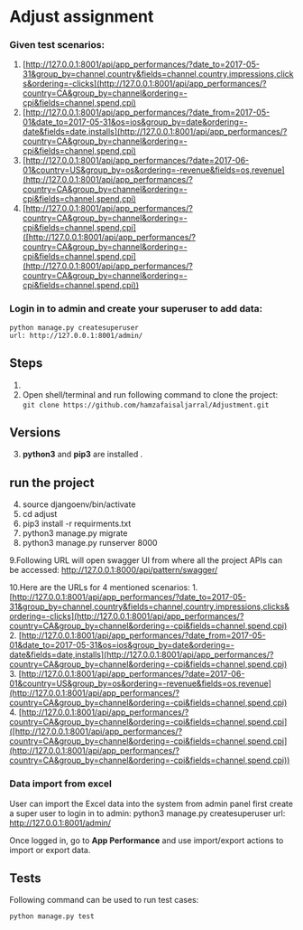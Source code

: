 # Adjust assignment

### Given test scenarios:
   1. [http://127.0.0.1:8001/api/app_performances/?date_to=2017-05-31&group_by=channel,country&fields=channel,country,impressions,clicks&ordering=-clicks](http://127.0.0.1:8001/api/app_performances/?country=CA&group_by=channel&ordering=-cpi&fields=channel,spend,cpi)
   2. [http://127.0.0.1:8001/api/app_performances/?date_from=2017-05-01&date_to=2017-05-31&os=ios&group_by=date&ordering=-date&fields=date,installs](http://127.0.0.1:8001/api/app_performances/?country=CA&group_by=channel&ordering=-cpi&fields=channel,spend,cpi)
   3. [http://127.0.0.1:8001/api/app_performances/?date=2017-06-01&country=US&group_by=os&ordering=-revenue&fields=os,revenue](http://127.0.0.1:8001/api/app_performances/?country=CA&group_by=channel&ordering=-cpi&fields=channel,spend,cpi)
   4. [http://127.0.0.1:8001/api/app_performances/?country=CA&group_by=channel&ordering=-cpi&fields=channel,spend,cpi]([http://127.0.0.1:8001/api/app_performances/?country=CA&group_by=channel&ordering=-cpi&fields=channel,spend,cpi](http://127.0.0.1:8001/api/app_performances/?country=CA&group_by=channel&ordering=-cpi&fields=channel,spend,cpi))


### Login in to admin and create your superuser to add data:
    python manage.py createsuperuser
    url: http://127.0.0.1:8001/admin/

##  Steps

1. 
2. Open shell/terminal and run following command to clone the project:
    <br>`git clone https://github.com/hamzafaisaljarral/Adjustment.git`

## Versions
3. <b>python3</b> and <b>pip3</b> are installed .
## run the project

4. source djangoenv/bin/activate
5. cd adjust
6. pip3 install -r requirments.txt
7. python3 manage.py migrate
8. python3 manage.py runserver 8000

9.Following URL will open swagger UI from where all the project APIs can be accessed:
     http://127.0.0.1:8000/api/pattern/swagger/

10.Here are the URLs for 4 mentioned scenarios:
    1. [http://127.0.0.1:8001/api/app_performances/?date_to=2017-05-31&group_by=channel,country&fields=channel,country,impressions,clicks&ordering=-clicks](http://127.0.0.1:8001/api/app_performances/?country=CA&group_by=channel&ordering=-cpi&fields=channel,spend,cpi)
    2. [http://127.0.0.1:8001/api/app_performances/?date_from=2017-05-01&date_to=2017-05-31&os=ios&group_by=date&ordering=-date&fields=date,installs](http://127.0.0.1:8001/api/app_performances/?country=CA&group_by=channel&ordering=-cpi&fields=channel,spend,cpi)
    3. [http://127.0.0.1:8001/api/app_performances/?date=2017-06-01&country=US&group_by=os&ordering=-revenue&fields=os,revenue](http://127.0.0.1:8001/api/app_performances/?country=CA&group_by=channel&ordering=-cpi&fields=channel,spend,cpi)
    4. [http://127.0.0.1:8001/api/app_performances/?country=CA&group_by=channel&ordering=-cpi&fields=channel,spend,cpi]([http://127.0.0.1:8001/api/app_performances/?country=CA&group_by=channel&ordering=-cpi&fields=channel,spend,cpi](http://127.0.0.1:8001/api/app_performances/?country=CA&group_by=channel&ordering=-cpi&fields=channel,spend,cpi))

### Data import from excel
User can import the Excel data into the system from admin panel first create a super user to login in to admin:
    python3 manage.py createsuperuser
    url: http://127.0.0.1:8001/admin/
    

Once logged in, go to **App Performance** and use import/export actions to import or export data.

## Tests
Following command can be used to run test cases:


    python manage.py test


